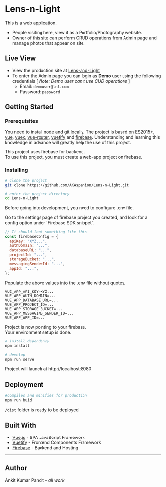 # Lens-n-Light

This is a web application.

* People visiting here, view it as a Portfolio/Photography website.
* Owner of this site can perform CRUD operations from Admin page and manage photos that appear on site.

## Live View
* View the production site at [Lens-and-Light](https://amitsahoophotograpy.xyz)
* To enter the Admin page you can login as **Demo** user using the following credentials [ _Note: Demo user can't use CUD operations_ ]
  * Email: `demouser@lnl.com`
  * Password: `password`

## Getting Started

### Prerequisites
You need to install [node](https://nodejs.org/) and [git](https://git-scm.com/) locally. The project is based on [ES2015+](https://es6.ruanyifeng.com/), [vue](https://vuejs.org/), [vuex](https://vuex.vuejs.org/), [vue-router](https://router.vuejs.org/zh-cn/),  [vuetify](https://vuetifyjs.com) and [firebase](http://firebase.google.com/). Understanding and learning this knowledge in advance will greatly help the use of this project. 

This project uses firebase for backend.\
To use this project, you must create a web-app project on firebase.

### Installing

```bash
# clone the project
git clone https://github.com/AKAspanion/Lens-n-Light.git

# enter the project directory
cd Lens-n-Light
```

Before going into development, you need to configure .env file.

Go to the settings page of firebase project you created, and look for a config option under 'Firebase SDK snippet'.
```js
// It should look something like this
const firebaseConfig = {
  apiKey: "XYZ...",
  authDomain: "...",
  databaseURL: "...",
  projectId: "...",
  storageBucket: "...",
  messagingSenderId: "...",
  appId: "...",
}; 
```
Populate the above values into the .env file without quotes.
```
VUE_APP_API_KEY=XYZ...
VUE_APP_AUTH_DOMAIN=...
VUE_APP_DATABASE_URL=...
VUE_APP_PROJECT_ID=...
VUE_APP_STORAGE_BUCKET=...
VUE_APP_MESSAGING_SENDER_ID=...
VUE_APP_APP_ID=...
```
Project is now pointing to your firebase.\
Your environment setup is done.
```bash
# install dependency
npm install

# develop
npm run serve
```
Project will launch at http://localhost:8080

## Deployment
```bash
#compiles and minifies for production
npm run buid
```
`/dist` folder is ready to be deployed
## Built With
* [Vue.js]() - SPA JavaScript Framework
* [Vuetify]() - Frontend Components Framework
* [Firebase]() - Backend and Hosting
---
## Author
Ankit Kumar Pandit - _all work_